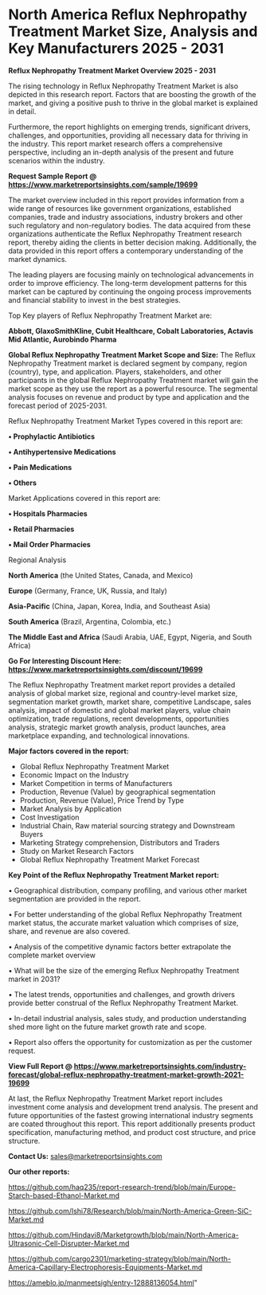 # North America Reflux Nephropathy Treatment Market Size, Analysis and Key Manufacturers 2025 - 2031

<Strong> Reflux Nephropathy Treatment Market Overview 2025 - 2031</strong>

The rising technology in Reflux Nephropathy Treatment Market is also depicted in this research report. Factors that are boosting the growth of the market, and giving a positive push to thrive in the global market is explained in detail.

Furthermore, the report highlights on emerging trends, significant drivers, challenges, and opportunities, providing all necessary data for thriving in the industry. This report market research offers a comprehensive perspective, including an in-depth analysis of the present and future scenarios within the industry.

<strong>Request Sample Report @ <a href=https://www.marketreportsinsights.com/sample/19699>https://www.marketreportsinsights.com/sample/19699</a></strong>

The market overview included in this report provides information from a wide range of resources like government organizations, established companies, trade and industry associations, industry brokers and other such regulatory and non-regulatory bodies. The data acquired from these organizations authenticate the Reflux Nephropathy Treatment research report, thereby aiding the clients in better decision making. Additionally, the data provided in this report offers a contemporary understanding of the market dynamics.

The leading players are focusing mainly on technological advancements in order to improve efficiency. The long-term development patterns for this market can be captured by continuing the ongoing process improvements and financial stability to invest in the best strategies.

Top Key players of Reflux Nephropathy Treatment Market are:

<strong>Abbott, GlaxoSmithKline, Cubit Healthcare, Cobalt Laboratories, Actavis Mid Atlantic, Aurobindo Pharma</strong>

<strong><b>Global Reflux Nephropathy Treatment Market Scope and Size:</b></strong>
The Reflux Nephropathy Treatment market is declared segment by company, region (country), type, and application. Players, stakeholders, and other participants in the global Reflux Nephropathy Treatment market will gain the market scope as they use the report as a powerful resource. The segmental analysis focuses on revenue and product by type and application and the forecast period of 2025-2031.

Reflux Nephropathy Treatment Market Types covered in this report are:

<strong>• Prophylactic Antibiotics

• Antihypertensive Medications

• Pain Medications

• Others</strong>

Market Applications covered in this report are:

<strong>• Hospitals Pharmacies

• Retail Pharmacies

• Mail Order Pharmacies</strong> 

Regional Analysis

<strong>North America</strong> (the United States, Canada, and Mexico)

<strong>Europe</strong> (Germany, France, UK, Russia, and Italy)

<strong>Asia-Pacific</strong> (China, Japan, Korea, India, and Southeast Asia)

<strong>South America</strong> (Brazil, Argentina, Colombia, etc.)

<strong>The Middle East and Africa</strong> (Saudi Arabia, UAE, Egypt, Nigeria, and South Africa)

<strong>Go For Interesting Discount Here: <a href=https://www.marketreportsinsights.com/discount/19699>https://www.marketreportsinsights.com/discount/19699</a></strong>

The Reflux Nephropathy Treatment market report provides a detailed analysis of global market size, regional and country-level market size, segmentation market growth, market share, competitive Landscape, sales analysis, impact of domestic and global market players, value chain optimization, trade regulations, recent developments, opportunities analysis, strategic market growth analysis, product launches, area marketplace expanding, and technological innovations.

<strong><b>Major factors covered in the report:</b></strong>
<ul>
  <li>Global Reflux Nephropathy Treatment Market </li>
  <li>Economic Impact on the Industry</li>
  <li>Market Competition in terms of Manufacturers</li>
  <li>Production, Revenue (Value) by geographical segmentation</li>
  <li>Production, Revenue (Value), Price Trend by Type</li>
  <li>Market Analysis by Application</li>
  <li>Cost Investigation</li>
  <li>Industrial Chain, Raw material sourcing strategy and Downstream Buyers</li>
  <li>Marketing Strategy comprehension, Distributors and Traders</li>
  <li>Study on Market Research Factors</li>
  <li>Global Reflux Nephropathy Treatment Market Forecast</li>
</ul>

<strong><b>Key Point of the Reflux Nephropathy Treatment Market report:</b></strong>

• Geographical distribution, company profiling, and various other market segmentation are provided in the report.

• For better understanding of the global Reflux Nephropathy Treatment market status, the accurate market valuation which comprises of size, share, and revenue are also covered.

• Analysis of the competitive dynamic factors better extrapolate the complete market overview

• What will be the size of the emerging Reflux Nephropathy Treatment market in 2031?

• The latest trends, opportunities and challenges, and growth drivers provide better construal of the Reflux Nephropathy Treatment Market.

• In-detail industrial analysis, sales study, and production understanding shed more light on the future market growth rate and scope.

• Report also offers the opportunity for customization as per the customer request.

<strong><b>View Full Report @ <a href=https://www.marketreportsinsights.com/industry-forecast/global-reflux-nephropathy-treatment-market-growth-2021-19699>https://www.marketreportsinsights.com/industry-forecast/global-reflux-nephropathy-treatment-market-growth-2021-19699</a></b></strong>


At last, the Reflux Nephropathy Treatment Market report includes investment come analysis and development trend analysis. The present and future opportunities of the fastest growing international industry segments are coated throughout this report. This report additionally presents product specification, manufacturing method, and product cost structure, and price structure.

<strong>Contact Us:</strong>
sales@marketreportsinsights.com

<strong>Our other reports:</strong>

<a href=https://github.com/haq235/report-research-trend/blob/main/Europe-Starch-based-Ethanol-Market.md>https://github.com/haq235/report-research-trend/blob/main/Europe-Starch-based-Ethanol-Market.md</a>

<a href=https://github.com/Ishi78/Research/blob/main/North-America-Green-SiC-Market.md>https://github.com/Ishi78/Research/blob/main/North-America-Green-SiC-Market.md</a>

<a href=https://github.com/Hindavi8/Marketgrowth/blob/main/North-America-Ultrasonic-Cell-Disrupter-Market.md>https://github.com/Hindavi8/Marketgrowth/blob/main/North-America-Ultrasonic-Cell-Disrupter-Market.md</a>

<a href=https://github.com/cargo2301/marketing-strategy/blob/main/North-America-Capillary-Electrophoresis-Equipments-Market.md>https://github.com/cargo2301/marketing-strategy/blob/main/North-America-Capillary-Electrophoresis-Equipments-Market.md</a>

<a href=https://ameblo.jp/manmeetsigh/entry-12888136054.html>https://ameblo.jp/manmeetsigh/entry-12888136054.html</a>"
